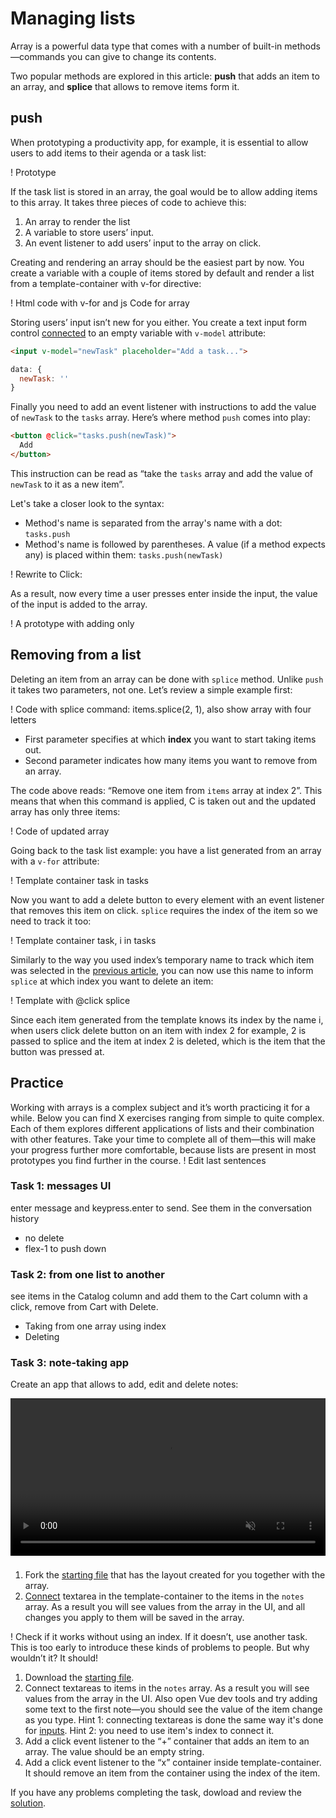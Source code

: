 # Managing lists

Array is a powerful data type that comes with a number of built-in methods—commands you can give to change its contents. 

Two popular methods are explored in this article: **push** that adds an item to an array, and **splice** that allows to remove items form it. 

## push

When prototyping a productivity app, for example, it is essential to allow users to add items to their agenda or a task list:

! Prototype

If the task list is stored in an array, the goal would be to allow adding items to this array. It takes three pieces of code to achieve this:

1. An array to render the list
2. A variable to store users’ input.
3. An event listener to add users’ input to the array on click.

Creating and rendering an array should be the easiest part by now. You create a variable with a couple of items stored by default and render a list from a template-container with v-for directive:

! Html code with v-for and js Code for array

Storing users’ input isn’t new for you either. You create a text input form control [connected](./../Data/forms.md#text) to an empty variable with `v-model` attribute:

```html
<input v-model="newTask" placeholder="Add a task...">
```
```js
data: {
  newTask: ''
}
```

Finally you need to add an event listener with instructions to add the value of `newTask` to the `tasks` array. Here’s where method `push` comes into play:

```html
<button @click="tasks.push(newTask)">
  Add
</button>
```

This instruction can be read as “take the `tasks` array and add the value of `newTask` to it as a new item”.

Let's take a closer look to the syntax:

- Method's name is separated from the array's name with a dot: `tasks.push`
- Method's name is followed by parentheses. A value (if a method expects any) is placed within them: `tasks.push(newTask)`

! Rewrite to Click:

As a result, now every time a user presses enter inside the input, the value of the input is added to the array.

! A prototype with adding only

##  Removing from a list

Deleting an item from an array can be done with `splice` method. Unlike `push` it takes two parameters, not one. Let’s review a simple example first:

! Code with splice command: items.splice(2, 1), also show array with four letters

- First parameter specifies at which **index** you want to start taking items out. 
- Second parameter indicates how many items you want to remove from an array. 

The code above reads: “Remove one item from `items` array at index 2”. This means that when this command is applied, C is taken out and the updated array has only three items:

! Code of updated array

Going back to the task list example: you have a list generated from an array with a `v-for` attribute:

! Template container task in tasks

Now you want to add a delete button to every element with an event listener that removes this item on click. `splice` requires the index of the item so we need to track it too:

! Template container task, i in tasks

Similarly to the way you used index’s temporary name to track which item was selected in the [previous article](./indexes.md), you can now use this name to inform `splice` at which index you want to delete an item:

! Template with @click splice

Since each item generated from the template knows its index by the name i, when users click delete button on an item with index 2 for example, 2 is passed to splice and the item at index 2 is deleted, which is the item that the button was pressed at.

<!-- todo: As in previous, think about meaningful summary, taking it all back to the very high level, maybe in general, abstract terms. The of the article must make user comfortable with this piece of knowledge.  -->


## Practice

Working with arrays is a complex subject and it’s worth practicing it for a while. Below you can find X exercises ranging from simple to quite complex. Each of them explores different applications of lists and their combination with other features. Take your time to complete all of them—this will make your progress further more comfortable, because lists are present in most prototypes you find further in the course. 
! Edit last sentences

### Task 1: messages UI

enter message and keypress.enter to send. See them in the conversation history
- no delete
- flex-1 to push down

### Task 2: from one list to another
 
see items in the Catalog column and add them to the Cart column with a click, remove from Cart with Delete. 
- Taking from one array using index
- Deleting

### Task 3: note-taking app

Create an app that allows to add, edit and delete notes:

<video width="100%" controls autoplay loop muted style="margin-bottom: 8px;">
  <source src="./media/array-methods-task-1.mp4" type="video/mp4">
</video>

1. Fork the [starting file]() that has the layout created for you together with the array.
2. [Connect]() textarea in the template-container to the items in the `notes` array. As a result you will see values from the array in the UI, and all changes you apply to them will be saved in the array. 

! Check if it works without using an index. If it doesn’t, use another task. This is too early to introduce these kinds of problems to people. But why wouldn’t it? It should!

1. Download the [starting file](./../../../course-files/interaction-basics/note-taking-start.html.zip).
2. Connect textareas to items in the `notes` array. As a result you will see values from the array in the UI. Also open Vue dev tools and try adding some text to the first note—you should see the value of the item change as you type. Hint 1: connecting textareas is done the same way it's done for [inputs](./../Data/display.html#text). Hint 2: you need to use item's index to connect it.
3. Add a click event listener to the “+” container that adds an item to an array. The value should be an empty string.
4. Add a click event listener to the “x” container inside template-container. It should remove an item from the container using the index of the item.

If you have any problems completing the task, dowload and review the [solution](./../../../course-files/interaction-basics/note-taking-end.html.zip).
